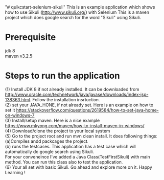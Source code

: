 "# quikcstart-selenium-sikuli" 
This is an example application which shows how to use Sikuli (http://www.sikuli.org/) with Selenium
This is a maven project which does google search for the word "Sikuli" using Sikuli.
# Prerequisite
jdk 8  
maven v3.2.5  
 
# Steps to run the application  
(1) Install JDK 8 if not already installed. It can be downloaded from http://www.oracle.com/technetwork/java/javase/downloads/index-jsp-138363.html. Follow the installation insrtuction.  
(2) set your JAVA_HONE, if not already set. Here is an example on how to set it https://stackoverflow.com/questions/2619584/how-to-set-java-home-on-windows-7  
(3) Install/setup maven. Here is a nice example https://www.mkyong.com/maven/how-to-install-maven-in-windows/  
(4) Download/clone the project to your local system  
(5) Go to the project root and run mvn clean install. It does following things:  
 (a)Compiles andd packcages the project.  
 (b) runs the testcases. This application has a test case which will automatically do google search using Sikuli.  
	For your conveneince I've added a Java Class(TestFirstSikuli) with main method. You can run this class also to test the 		application.  
 (6) Your all set with basic Sikuli. Go ahead and explore more on it. Happy Learning !	 
